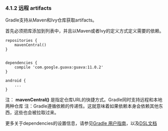 ### 4.1.2 远程 artifacts

Gradle支持从Maven和Ivy仓库获取artifacts。

首先必须把库添加到列表中，并且以Maven或者Ivy的定义方式定义需要的依赖。

    repositories {
        mavenCentral()
    }
    
    
    dependencies {
        compile 'com.google.guava:guava:11.0.2'
    }
    
    android {
        ...
    }
    
注： **mavenCentral()** 是指定仓库URL的快捷方式。Gradle同时支持远程和本地两种仓库
注：Gradle遵循依赖的传递性。这就意味着如果依赖本身会依赖其他东西，这些也会被拉取过来。

更多关于dependencies的设置信息，请参见[Gradle 用户指南](http://gradle.org/docs/current/userguide/artifact_dependencies_tutorial.html)，以及[DSL文档](http://gradle.org/docs/current/dsl/org.gradle.api.artifacts.dsl.DependencyHandler.htmls)
